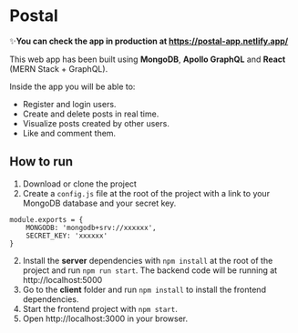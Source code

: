 # Postal

✨**You can check the app in production at https://postal-app.netlify.app/**

This web app has been built using **MongoDB**, **Apollo GraphQL** and **React** (MERN Stack + GraphQL).

Inside the app you will be able to:
* Register and login users.
* Create and delete posts in real time.
* Visualize posts created by other users.
* Like and comment them.

## How to run
1. Download or clone the project
2. Create a `config.js` file at the root of the project with a link to your MongoDB database and your secret key.
```
module.exports = {
    MONGODB: 'mongodb+srv://xxxxxx',
    SECRET_KEY: 'xxxxxx'
}
```
2. Install the **server** dependencies with `npm install` at the root of the project and run `npm run start`. The backend code will be running at http://localhost:5000
3. Go to the **client** folder and run `npm install` to install the frontend dependencies.
3. Start the frontend project with `npm start`.
4. Open http://localhost:3000 in your browser.

